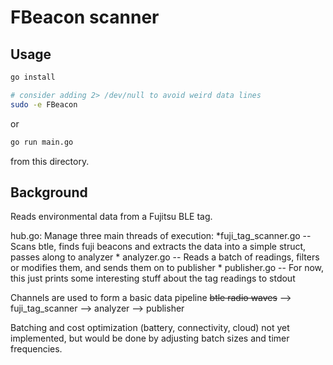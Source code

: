 # FBeacon scanner

## Usage

```bash
go install

# consider adding 2> /dev/null to avoid weird data lines
sudo -e FBeacon
```

or

```bash
go run main.go
```

from this directory.

## Background

Reads environmental data from a Fujitsu BLE tag.

hub.go:
  Manage three main threads of execution:
    *fuji_tag_scanner.go -- Scans btle, finds fuji beacons and extracts the data into a simple struct, passes along to analyzer
    * analyzer.go -- Reads a batch of readings, filters or modifies them, and sends them on to publisher
    * publisher.go -- For now, this just prints some interesting stuff about the tag readings to stdout

Channels are used to form a basic data pipeline
  ~~btle radio waves~~ --> fuji_tag_scanner --> analyzer --> publisher

Batching and cost optimization (battery, connectivity, cloud) not yet implemented, but would be done by adjusting batch sizes and timer frequencies.
